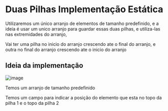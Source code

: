 # Duas Pilhas Implementação Estática

Utilizaremos um único arranjo de elementos de tamanho predefinido, e a ideia é usar um unico arranjo para guardar essas duas pilhas, e utiliza-las nas extremidades do arranjo,

Vai ter uma pilha no inicio do arranjo crescendo ate o final do arranjo, e outra no final do arranjo crescendo ate o inicio do arranjo

## Ideia da implementação

![image](https://user-images.githubusercontent.com/58439854/119001980-dbc53480-b962-11eb-909f-5608998ee91d.png)

Temos um arranjo de tamanho predefinido

Temos um campo para indicar a posição do elemento que esta no topo da pilha 1 e o topo da pilha 2